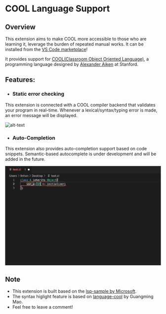 # COOL Language Support

## Overview
This extension aims to make COOL more accessible to those who are learning it, leverage the burden of repeated manual works. It can be installed from the [VS Code marketplace](https://marketplace.visualstudio.com/items?itemName=Linhan.cool-language-support)!

It provides support for [COOL(Classroom Object Oriented Language)](http://theory.stanford.edu/~aiken/software/cool/cool.html), a programming language designed by [Alexander Aiken](http://theory.stanford.edu/~aiken/) at Stanford. 



## Features:

- ### Static error checking
 This extension is connected with a COOL compiler backend that validates your program in real-time. 
 Whenever a lexical/syntax/typing error is made, an error message will be displayed. 

 ![alt-text](https://raw.githubusercontent.com/dynaroars/COOL-Language-Support/main/GIFs/error_message.gif)

- ### Auto-Completion
 This extension also provides auto-completion support based on code snippets.
 Semantic-based autocomplete is under development and will be added in the future.

 ![alt-text](https://raw.githubusercontent.com/dynaroars/COOL-Language-Support/main/GIFs/COOL_snippet.gif)

## Note
 - This extension is built based on the [lsp-sample by Microsoft](https://github.com/microsoft/vscode-extension-samples/tree/main/lsp-sample).
 - The syntax higlight feature is based on [language-cool](https://marketplace.visualstudio.com/items?itemName=maoguangming.cool) by Guangming Mao.
 - Feel free to leave a comment!
